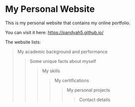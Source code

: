 # My Personal Website

This is my personal website that contains my online portfolio.

You can visit it here: https://pandyah5.github.io/

The website lists:

> My academic background and performance
>> Some unique facts about myself
>>> My skills
>>>> My certifications
>>>>> My personal projects
>>>>>> Contact details
